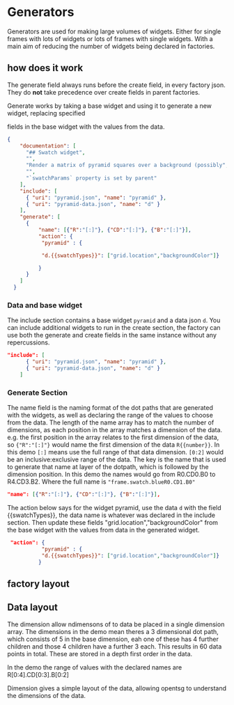 # Generators

Generators are used for making large volumes of widgets. Either
for single frames with lots of widgets or lots of frames with single widgets.
With a main aim of reducing the number of widgets being declared in factories.

## how does it work

The generate field always runs before the create field, in every factory json.
They do **not** take precedence over create fields in parent factories.

Generate works by taking a base widget and using it to generate a new widget,
replacing specified

fields in the base widget with the values from the data.

```json
{
    "documentation": [
      "## Swatch widget",
      "",
      "Render a matrix of pyramid squares over a background (possibly",
      "",
      "`swatchParams` property is set by parent"
    ],
    "include": [
      { "uri": "pyramid.json", "name": "pyramid" },
      { "uri": "pyramid-data.json", "name": "d" }
    ],
    "generate": [
      {
          "name": [{"R":"[:]"}, {"CD":"[:]"}, {"B":"[:]"}],
          "action": {
           "pyramid" : {

           "d.{{swatchTypes}}": ["grid.location","backgroundColor"]}

          }
      }
    ]
  }
```

### Data and base widget

The include section contains a base widget `pyramid` and
a data json `d`. You can include additional widgets to
run in the create section, the factory can use both
the generate and create fields in the same instance
without any repercussions.

```json
"include": [
      { "uri": "pyramid.json", "name": "pyramid" },
      { "uri": "pyramid-data.json", "name": "d" }
    ]
```

### Generate Section

The name field is the naming format of the dot paths that are generated with the widgets, as well as declaring
the range of the values to choose from the data. The length of the name array has to match the number of dimensions,
as each position in the array matches a dimension of the data.
e.g. the first position in the array relates to the first dimension of the data, so `{"R":"[:]"}` would name the
first dimension of the data `R{{number}}`.
In this demo `[:]` means use the full range of that data dimension. `[0:2]` would be an inclusive:exclusive range of the data.
The key is the name that is used to generate that name at layer of the dotpath, which is followed by the dimension position.
In this demo the names would go from R0.CD0.B0
to R4.CD3.B2. Where the full name is `"frame.swatch.blueR0.CD1.B0"`

```json
"name": [{"R":"[:]"}, {"CD":"[:]"}, {"B":"[:]"}],
```

The action below says for the widget pyramid, use the data `d` with the field {{swatchTypes}},
the data name is whatever was declared in the include section.
Then update these fields "grid.location","backgroundColor" from the base widget with the values from data
in the generated widget.

```json
 "action": {
           "pyramid" : {
           "d.{{swatchTypes}}": ["grid.location","backgroundColor"]}
          }
```


## factory layout

## Data layout

The dimension allow ndimensons of to data be placed in a single dimension array.
The dimensions in the demo mean theres a 3 dimensional dot path, which consists of
5 in the base dimension, eah one of these has 4 further children and those 4 children
have a further 3 each.
This results in 60 data points in total. These are stored in a depth first order in the data.

In the demo the range of values with the declared names are R[0:4].CD[0:3].B[0:2]

Dimension gives a simple layout of the data, allowing opentsg to
understand the dimensions of the data.
